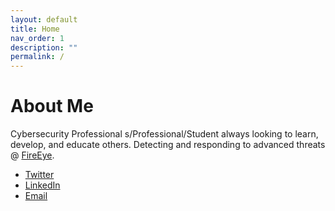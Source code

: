 ```yaml
---
layout: default
title: Home
nav_order: 1
description: ""
permalink: /
---
```


# About Me

Cybersecurity Professional s/Professional/Student always looking to learn, develop, and educate others. Detecting and responding to advanced threats @ [FireEye](https://fireeye.com). 

* [Twitter](https://twitter.com/rufusmbrown)
* [LinkedIn](https://www.linkedin.com/in/rufus-brown/)
* [Email](mailto:rbrown9@live.maryville.edu)

